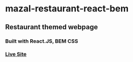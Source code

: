 # mazal-restaurant-react-bem
## Restaurant themed webpage 
### Built with React.JS, BEM CSS

### [Live Site](https://greysonnn.dev)
